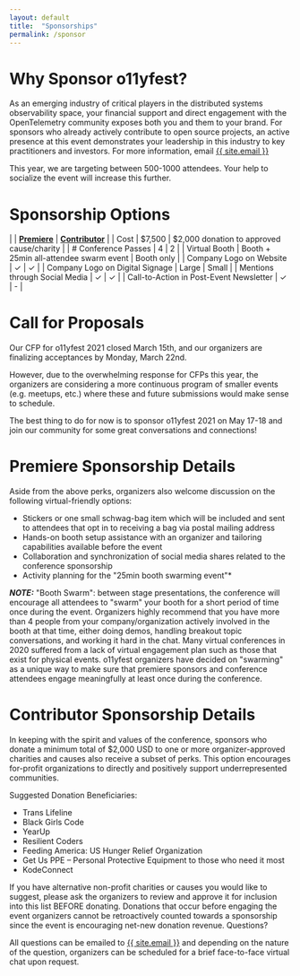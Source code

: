 ```yaml
---
layout: default
title:  "Sponsorships"
permalink: /sponsor
---
```


# Why Sponsor o11yfest?

As an emerging industry of critical players in the distributed systems observability space, your financial support and direct engagement with the OpenTelemetry community exposes both you and them to your brand. For sponsors who already actively contribute to open source projects, an active presence at this event demonstrates your leadership in this industry to key practitioners and investors. For more information, email [{{ site.email }}](/contact)

This year, we are targeting between 500-1000 attendees. Your help to socialize the event will increase this further.

# Sponsorship Options

|                                         | [**Premiere**](#premiere-sponsorship-details) | [**Contributor**](#contributor-sponsorship-details) |
| Cost                                    | $7,500                                 | $2,000 donation to approved cause/charity |
| # Conference Passes                     |  4                                     | 2           |
| Virtual Booth                           | Booth + 25min all-attendee swarm event | Booth only  |
| Company Logo on Website                 | ✓                                      | ✓           |
| Company Logo on Digital Signage         | Large                                  | Small       |
| Mentions through Social Media           | ✓                                      | ✓           |
| Call-to-Action in Post-Event Newsletter | ✓                                      | -           |

# Call for Proposals

Our CFP for o11yfest 2021 closed March 15th, and our organizers are finalizing acceptances by Monday, March 22nd.

However, due to the overwhelming response for CFPs this year, the organizers are
 considering a more continuous program of smaller events (e.g. meetups, etc.)
 where these and future submissions would make sense to schedule.

The best thing to do for now is to sponsor o11yfest 2021 on May 17-18 and join our
 community for some great conversations and connections!

# Premiere Sponsorship Details

Aside from the above perks, organizers also welcome discussion on the following virtual-friendly options:

- Stickers or one small schwag-bag item which will be included and sent to attendees that opt in to receiving a bag via postal mailing address
- Hands-on booth setup assistance with an organizer and tailoring capabilities available before the event
- Collaboration and synchronization of social media shares related to the conference sponsorship
- Activity planning for the "25min booth swarming event"*

***NOTE:*** "Booth Swarm": between stage presentations, the conference will encourage all attendees to "swarm" your booth for a short period of time once during the event. Organizers highly recommend that you have more than 4 people from your company/organization actively involved in the booth at that time, either doing demos, handling breakout topic conversations, and working it hard in the chat. Many virtual conferences in 2020 suffered from a lack of virtual engagement plan such as those that exist for physical events. o11yfest organizers have decided on "swarming" as a unique way to make sure that premiere sponsors and conference attendees engage meaningfully at least once during the conference.

# Contributor Sponsorship Details

In keeping with the spirit and values of the conference, sponsors who donate a minimum total of $2,000 USD to one or more organizer-approved charities and causes also receive a subset of perks. This option encourages for-profit organizations to directly and positively support underrepresented communities.

Suggested Donation Beneficiaries:

- Trans Lifeline
- Black Girls Code
- YearUp
- Resilient Coders
- Feeding America: US Hunger Relief Organization
- Get Us PPE – Personal Protective Equipment to those who need it most
- KodeConnect

If you have alternative non-profit charities or causes you would like to suggest, please ask the organizers to review and approve it for inclusion into this list BEFORE donating. Donations that occur before engaging the event organizers cannot be retroactively counted towards a sponsorship since the event is encouraging net-new donation revenue.
Questions?

All questions can be emailed to [{{ site.email }}](/contact) and depending on the nature of the question, organizers can be scheduled for a brief face-to-face virtual chat upon request.
